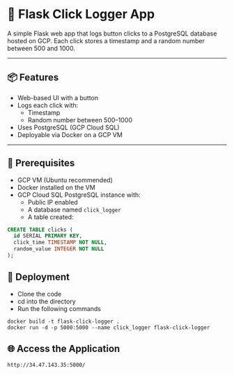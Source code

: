 # 🐍 Flask Click Logger App

A simple Flask web app that logs button clicks to a PostgreSQL database hosted on GCP. Each click stores a timestamp and a random number between 500 and 1000.

---

## 📦 Features

- Web-based UI with a button
- Logs each click with:
  - Timestamp
  - Random number between 500–1000
- Uses PostgreSQL (GCP Cloud SQL)
- Deployable via Docker on a GCP VM

---

## 🔧 Prerequisites

- GCP VM (Ubuntu recommended)
- Docker installed on the VM
- GCP Cloud SQL PostgreSQL instance with:
  - Public IP enabled
  - A database named `click_logger`
  - A table created:

```sql
CREATE TABLE clicks (
  id SERIAL PRIMARY KEY,
  click_time TIMESTAMP NOT NULL,
  random_value INTEGER NOT NULL
);
```

## 🚀 Deployment 

- Clone the code
- cd into the directory
- Run the following commands
```
docker build -t flask-click-logger .
docker run -d -p 5000:5000 --name click_logger flask-click-logger
```

## 🌐 Access the Application
```http://34.47.143.35:5000/```
